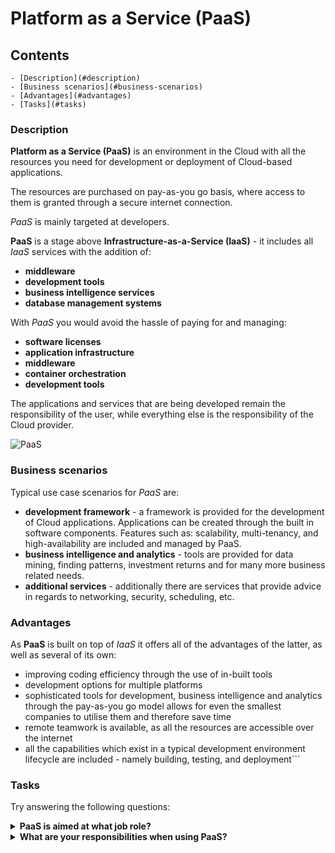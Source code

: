# Platform as a Service (PaaS)

<!--TOC_START-->
## Contents
	- [Description](#description)
	- [Business scenarios](#business-scenarios)
	- [Advantages](#advantages)
	- [Tasks](#tasks)

<!--TOC_END-->
### Description

**Platform as a Service (PaaS)** is an environment in the Cloud with all the resources you need for development or deployment of Cloud-based applications.

The resources are purchased on pay-as-you go basis, where access to them is granted through a secure internet connection.

*PaaS* is mainly targeted at developers.

**PaaS** is a stage above **Infrastructure-as-a-Service (IaaS)** - it includes all *IaaS* services with the addition of: 
- **middleware**
- **development tools**
- **business intelligence services**
- **database management systems**

With *PaaS* you would avoid the hassle of paying for and managing:
- **software licenses**
- **application infrastructure**
- **middleware**
- **container orchestration**
- **development tools**

The applications and services that are being developed remain the responsibility of the user, while everything else is the responsibility of the Cloud provider. 

![PaaS](https://imgur.com/7cYkMDe.jpg)

### Business scenarios

Typical use case scenarios for *PaaS* are:
- **development framework** - a framework is provided for the development of Cloud applications. 
Applications can be created through the built in software components. 
Features such as: scalability, multi-tenancy, and high-availability are included and managed by PaaS.
- **business intelligence and analytics** - tools are provided for data mining, finding patterns, investment returns and for many more business related needs.
- **additional services** - additionally there are services that provide advice in regards to networking, security, scheduling, etc. 

### Advantages

As **PaaS** is built on top of _IaaS_ it offers all of the advantages of the latter, as well as several of its own:
- improving coding efficiency through the use of in-built tools
- development options for multiple platforms 
- sophisticated tools for development, business intelligence and analytics through the pay-as-you go model allows for even the smallest companies to utilise them and therefore save time
- remote teamwork is available, as all the resources are accessible over the internet
- all the capabilities which exist in a typical development environment lifecycle are included - namely building, testing, and deployment```

### Tasks

Try answering the following questions:

<details>

<summary><b>PaaS is aimed at what job role?</b></summary>

Developers

</details>

<details>

<summary><b>What are your responsibilities when using PaaS?</b></summary>

- **Applications**
- **Data**

</details>
